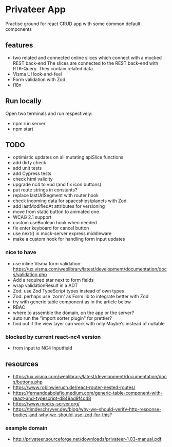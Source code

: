 # Privateer App

Practise ground for react CRUD app with some common default components

## features

- two related and connected online slices which connect with a mocked REST back-end
  The slices are connected to the REST back-end with RTK-Query. They contain related data
- Visma UI look-and-feel
- Form validation with Zod
- i18n

## Run locally

Open two terminals and run respectively:

- npm run server
- npm start

## TODO

- optimistic updates on all mutating apiSlice functions
- add dirty check
- add unit tests
- add Cypress tests
- check html validity
- upgrade nc4 to vud (and fix icon buttons)
- put route strings in constants?
- replace lastUrlSegment with router hook
- check incoming data for spaceships/planets with Zod
- add lastModifiedAt attributes for versioning
- move from static button to animated one
- WCAG 2.1 support
- custom useBoolean hook when needed
- fix enter keyboard for cancel button
- use next() in mock-server express middleware
- make a custom hook for handling form input updates

### nice to have

- use inline Visma form validation: https://ux.visma.com/weblibrary/latest/development/documentation/docs/validation.php
- Add a required star next to form fields
- wrap validationResult in a ADT
- Zod: use Zod TypeScript types instead of own types
- Zod: perhaps use 'zorm' as Form lib to integrate better with Zod
- try with generic table component as in the article below
- RBAC
- where to assemble the domain, on the app or the server?
- auto run the "import sorter plugin" for prettier?
- find out if the view layer can work with only Maybe's instead of nullable

### blocked by current react-nc4 version

- from input to NC4 Inputfield

## resources

- https://ux.visma.com/weblibrary/latest/development/documentation/docs/buttons.php
- https://www.robinwieruch.de/react-router-nested-routes/
- https://fernandoabolafio.medium.com/generic-table-component-with-react-and-typescript-d849ad9f4c48
- https://www.mocks-server.org/
- https://timdeschryver.dev/blog/why-we-should-verify-http-response-bodies-and-why-we-should-use-zod-for-this?

### example domain

- http://privateer.sourceforge.net/downloads/privateer-1.03-manual.pdf
